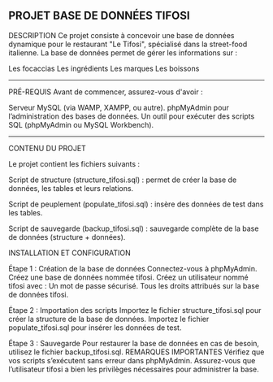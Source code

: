 PROJET BASE DE DONNÉES TIFOSI
----------------------------------------------------------------------------------------------------------------------------------------------------
DESCRIPTION
Ce projet consiste à concevoir une base de données dynamique pour le restaurant "Le Tifosi", spécialisé dans la street-food italienne.
La base de données permet de gérer les informations sur :

Les focaccias
Les ingrédients
Les marques
Les boissons

-----------------------------------------------------------------------------------------------------------------------------------------------------
PRÉ-REQUIS
Avant de commencer, assurez-vous d'avoir :

Serveur MySQL (via WAMP, XAMPP, ou autre).
phpMyAdmin pour l’administration des bases de données.
Un outil pour exécuter des scripts SQL (phpMyAdmin ou MySQL Workbench).

-------------------------------------------------------------------------------------------------------------------------------------------------------
CONTENU DU PROJET

Le projet contient les fichiers suivants :

Script de structure (structure_tifosi.sql) : permet de créer la base de données, les tables et leurs relations.

Script de peuplement (populate_tifosi.sql) : insère des données de test dans les tables.

Script de sauvegarde (backup_tifosi.sql) : sauvegarde complète de la base de données (structure + données).

INSTALLATION ET CONFIGURATION

Étape 1 : Création de la base de données
Connectez-vous à phpMyAdmin.
Créez une base de données nommée tifosi.
Créez un utilisateur nommé tifosi avec :
Un mot de passe sécurisé.
Tous les droits attribués sur la base de données tifosi.

Étape 2 : Importation des scripts
Importez le fichier structure_tifosi.sql pour créer la structure de la base de données.
Importez le fichier populate_tifosi.sql pour insérer les données de test.

Étape 3 : Sauvegarde
Pour restaurer la base de données en cas de besoin, utilisez le fichier backup_tifosi.sql.
REMARQUES IMPORTANTES
Vérifiez que vos scripts s’exécutent sans erreur dans phpMyAdmin.
Assurez-vous que l’utilisateur tifosi a bien les privilèges nécessaires pour administrer la base.


